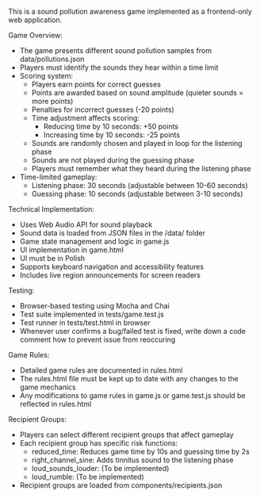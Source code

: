 This is a sound pollution awareness game implemented as a frontend-only web application.

Game Overview:

- The game presents different sound pollution samples from data/pollutions.json
- Players must identify the sounds they hear within a time limit
- Scoring system:
  - Players earn points for correct guesses
  - Points are awarded based on sound amplitude (quieter sounds = more points)
  - Penalties for incorrect guesses (-20 points)
  - Time adjustment affects scoring:
    - Reducing time by 10 seconds: +50 points
    - Increasing time by 10 seconds: -25 points
  - Sounds are randomly chosen and played in loop for the listening phase
  - Sounds are not played during the guessing phase
  - Players must remember what they heard during the listening phase
- Time-limited gameplay:
  - Listening phase: 30 seconds (adjustable between 10-60 seconds)
  - Guessing phase: 10 seconds (adjustable between 3-10 seconds)

Technical Implementation:

- Uses Web Audio API for sound playback
- Sound data is loaded from JSON files in the /data/ folder
- Game state management and logic in game.js
- UI implementation in game.html
- UI must be in Polish
- Supports keyboard navigation and accessibility features
- Includes live region announcements for screen readers

Testing:

- Browser-based testing using Mocha and Chai
- Test suite implemented in tests/game.test.js
- Test runner in tests/test.html in browser
- Whenever user confirms a bug/failed test is fixed, write down a code comment how to prevent issue from reoccuring

Game Rules:

- Detailed game rules are documented in rules.html
- The rules.html file must be kept up to date with any changes to the game mechanics
- Any modifications to game rules in game.js or game.test.js should be reflected in rules.html

Recipient Groups:

- Players can select different recipient groups that affect gameplay
- Each recipient group has specific risk functions:
  - reduced_time: Reduces game time by 10s and guessing time by 2s
  - right_channel_sine: Adds tinnitus sound to the listening phase
  - loud_sounds_louder: (To be implemented)
  - loud_rumble: (To be implemented)
- Recipient groups are loaded from components/recipients.json
